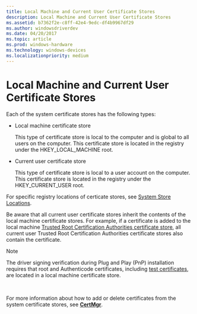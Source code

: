 ```yaml
---
title: Local Machine and Current User Certificate Stores
description: Local Machine and Current User Certificate Stores
ms.assetid: b7362f2e-c8ff-42e4-9edc-df4b9967df29
ms.author: windowsdriverdev
ms.date: 04/20/2017
ms.topic: article
ms.prod: windows-hardware
ms.technology: windows-devices
ms.localizationpriority: medium
---
```


# Local Machine and Current User Certificate Stores


Each of the system certificate stores has the following types:

* Local machine certificate store

    This type of certificate store is local to the computer and is global to all users on the computer. This certificate store is located in the registry under the HKEY_LOCAL_MACHINE root.

* Current user certificate store

    This type of certificate store is local to a user account on the computer. This certificate store is located in the registry under the HKEY_CURRENT_USER root.

For specific registry locations of certicate stores, see [System Store Locations](https://docs.microsoft.com/windows/desktop/seccrypto/system-store-locations).

Be aware that all current user certificate stores inherit the contents of the local machine certificate stores. For example, if a certificate is added to the local machine [Trusted Root Certification Authorities certificate store](trusted-root-certification-authorities-certificate-store.md), all current user Trusted Root Certification Authorities certificate stores also contain the certificate.

>[!NOTE]
>The driver signing verification during Plug and Play (PnP) installation requires that root and Authenticode certificates, including [test certificates](test-certificates.md), are located in a local machine certificate store.

 

For more information about how to add or delete certificates from the system certificate stores, see [**CertMgr**](https://msdn.microsoft.com/library/windows/hardware/ff543411).

 

 





